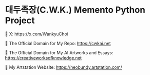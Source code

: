 # 대두족장(C.W.K.) Memento Python Project

🔗 X: https://x.com/WankyuChoi

🔗 The Official Domain for My Repo: https://cwkai.net

🔗 The Official Domain for My AI Artworks and Essays: https://creativeworksofknowledge.net

🔗 My Artstation Website: https://neobundy.artstation.com/
